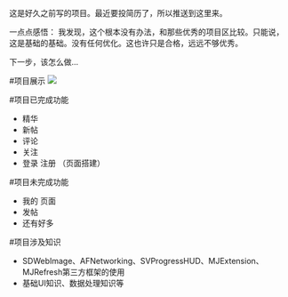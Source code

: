 
这是好久之前写的项目。最近要投简历了，所以推送到这里来。

一点点感悟：
我发现，这个根本没有办法，和那些优秀的项目区比较。只能说，这是基础的基础。没有任何优化。这也许只是合格，远远不够优秀。

下一步，该怎么做...

#项目展示
![](/Users/wangyakang/Desktop/Untitled2.gif)


#项目已完成功能
- 精华 
- 新帖
- 评论
- 关注
- 登录 注册 （页面搭建）

#项目未完成功能 
- 我的 页面
- 发帖
- 还有好多
 
#项目涉及知识
- SDWebImage、AFNetworking、SVProgressHUD、MJExtension、MJRefresh第三方框架的使用
- 基础UI知识、数据处理知识等